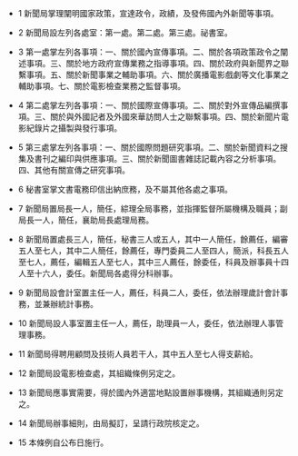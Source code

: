 * 1 新聞局掌理闡明國家政策，宣達政令，政績，及發佈國內外新聞等事項。

* 2 新聞局設左列各處室：第一處。第二處。第三處。祕書室。

* 3 第一處掌左列各事項：一、關於國內宣傳事項。二、關於各項政策政令之闡述事項。三、關於地方政府宣傳業務之指導事項。四、關於政府與新聞界之聯繫事項。五、關於新聞事業之輔助事項。六、關於廣播電影戲劇等文化事業之輔助事項。七、關於電影檢查業務之監督事項。

* 4 第二處掌左列各事項：一、關於國際宣傳事項。二、關於對外宣傳品編撰事項。三、關於與外國記者及外國來華訪問人士之聯繫事項。四、關於新聞片電影紀錄片之攝製與發行事項。

* 5 第三處掌左列各事項：一、關於國際問題研究事項。二、關於新聞資料之搜集及書刊之編印與供應事項。三、關於新聞圖書雜誌記載內容之分析事項。四、其他有關宣傳之研究事項。

* 6 秘書室掌文書電務印信出納庶務，及不屬其他各處之事項。

* 7 新聞局置局長一人，簡任，綜理全局事務，並指揮監督所屬機構及職員；副局長一人，簡任，襄助局長處理局務。

* 8 新聞局置處長三人，簡任，秘書三人或五人，其中一人簡任，餘薦任，編審五人至七人，其中二人簡任，餘薦任，專門委員二人至四人，簡派，科長五人至七人，薦任，編輯五人至七人，其中三人薦任，餘委任，科員及辦事員十四人至十六人，委任。新聞局各處得分科辦事。

* 9 新聞局設會計室置主任一人，薦任，科員二人，委任，依法辦理歲計會計事務，並兼辦統計事務。

* 10 新聞局設人事室置主任一人，薦任，助理員一人，委任，依法辦理人事管理事務。

* 11 新聞局得聘用顧問及技術人員若干人，其中五人至七人得支薪給。

* 12 新聞局設電影檢查處，其組織條例另定之。

* 13 新聞局應事實需要，得於國內外適當地點設置辦事機構，其組織通則另定之。

* 14 新聞局辦事細則，由局擬訂，呈請行政院核定之。

* 15 本條例自公布日施行。


